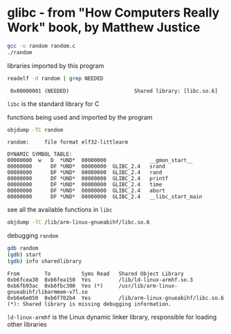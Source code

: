 # glibc - from "How Computers Really Work" book, by Matthew Justice

```bash
gcc -o random random.c
./random
```

libraries imported by this program
```bash
readelf -d random | grep NEEDED
```

```
 0x00000001 (NEEDED)                     Shared library: [libc.so.6]
```

`libc` is the standard library for C

functions being used and imported by the program
```bash
objdump -TC random
```

```
random:     file format elf32-littlearm

DYNAMIC SYMBOL TABLE:
00000000  w   D  *UND*	00000000              __gmon_start__
00000000      DF *UND*	00000000  GLIBC_2.4   srand
00000000      DF *UND*	00000000  GLIBC_2.4   rand
00000000      DF *UND*	00000000  GLIBC_2.4   printf
00000000      DF *UND*	00000000  GLIBC_2.4   time
00000000      DF *UND*	00000000  GLIBC_2.4   abort
00000000      DF *UND*	00000000  GLIBC_2.4   __libc_start_main
```

see all the available functions in `libc`

```bash
objdump -TC /lib/arm-linux-gnueabihf/libc.so.6
```

debugging `random`

```bash
gdb random
(gdb) start
(gdb) info sharedlibrary
```

```
From        To          Syms Read   Shared Object Library
0xb6fcea30  0xb6fea150  Yes         /lib/ld-linux-armhf.so.3
0xb6fb93ac  0xb6fbc300  Yes (*)     /usr/lib/arm-linux-gnueabihf/libarmmem-v7l.so
0xb6e6e050  0xb6f702b4  Yes         /lib/arm-linux-gnueabihf/libc.so.6
(*): Shared library is missing debugging information.
```

`ld-linux-armhf` is the Linux dynamic linker library, responsible for loading other libraries